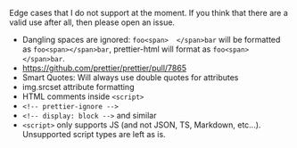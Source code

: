 Edge cases that I do not support at the moment. If you think that there are a valid use after all, then please open an issue.
- Dangling spaces are ignored: `foo<span>  </span>bar` will be formatted as `foo<span></span>bar`, prettier-html will format as `foo<span> </span>bar`.
- https://github.com/prettier/prettier/pull/7865
- Smart Quotes: Will always use double quotes for attributes
- img.srcset attribute formatting
- HTML comments inside `<script>`
- `<!-- prettier-ignore -->`
- `<!-- display: block -->` and similar
- `<script>` only supports JS (and not JSON, TS, Markdown, etc...). Unsupported script types are left as is.